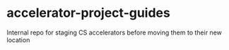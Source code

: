 # accelerator-project-guides
Internal repo for staging CS accelerators before moving them to their new location
